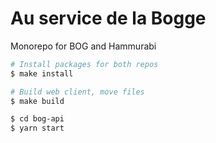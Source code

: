 # Au service de la Bogge

Monorepo for BOG and Hammurabi

```bash
# Install packages for both repos
$ make install

# Build web client, move files
$ make build

$ cd bog-api
$ yarn start
```